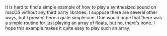 It is hard to find a simple example of how to play a synthesized
sound on macOS without any third party libraries.  I suppose there
are several other ways, but I present here a quite simple one.
One would hope that there was a simple routine for just playing
an array of floats, but no, there's none.  I hope this example
makes it quite easy to play such an array.
